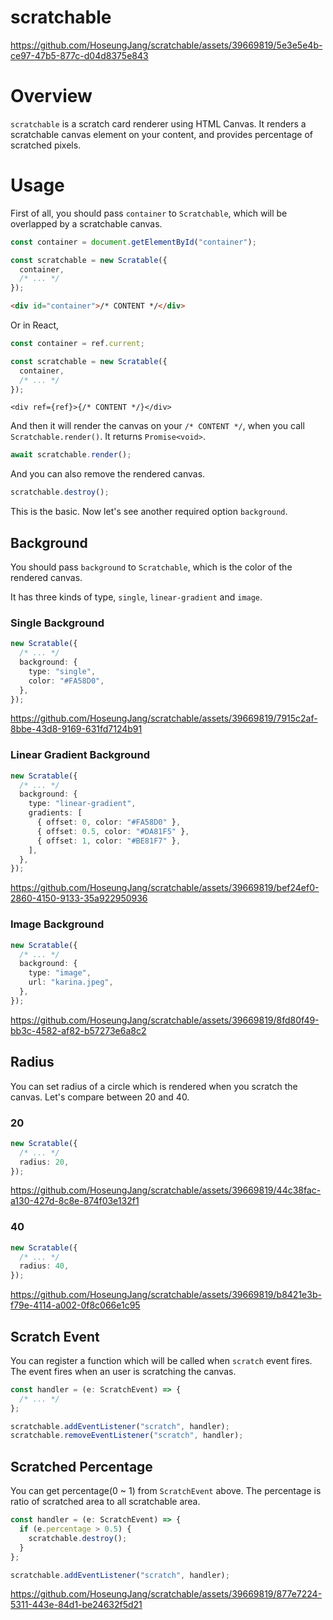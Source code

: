 # scratchable

https://github.com/HoseungJang/scratchable/assets/39669819/5e3e5e4b-ce97-47b5-877c-d04d8375e843

# Overview

`scratchable` is a scratch card renderer using HTML Canvas. It renders a scratchable canvas element on your content, and provides percentage of scratched pixels.

# Usage

First of all, you should pass `container` to `Scratchable`, which will be overlapped by a scratchable canvas.

```javascript
const container = document.getElementById("container");

const scratchable = new Scratable({
  container,
  /* ... */
});
```

```html
<div id="container">/* CONTENT */</div>
```

Or in React,

```typescript
const container = ref.current;

const scratchable = new Scratable({
  container,
  /* ... */
});
```

```tsx
<div ref={ref}>{/* CONTENT */}</div>
```

And then it will render the canvas on your `/* CONTENT */`, when you call `Scratchable.render()`. It returns `Promise<void>`.

```typescript
await scratchable.render();
```

And you can also remove the rendered canvas.

```typescript
scratchable.destroy();
```

This is the basic. Now let's see another required option `background`.

## Background

You should pass `background` to `Scratchable`, which is the color of the rendered canvas.

It has three kinds of type, `single`, `linear-gradient` and `image`.

### Single Background

```typescript
new Scratable({
  /* ... */
  background: {
    type: "single",
    color: "#FA58D0",
  },
});
```

https://github.com/HoseungJang/scratchable/assets/39669819/7915c2af-8bbe-43d8-9169-631fd7124b91

### Linear Gradient Background

```typescript
new Scratable({
  /* ... */
  background: {
    type: "linear-gradient",
    gradients: [
      { offset: 0, color: "#FA58D0" },
      { offset: 0.5, color: "#DA81F5" },
      { offset: 1, color: "#BE81F7" },
    ],
  },
});
```

https://github.com/HoseungJang/scratchable/assets/39669819/bef24ef0-2860-4150-9133-35a922950936

### Image Background

```typescript
new Scratable({
  /* ... */
  background: {
    type: "image",
    url: "karina.jpeg",
  },
});
```

https://github.com/HoseungJang/scratchable/assets/39669819/8fd80f49-bb3c-4582-af82-b57273e6a8c2

## Radius

You can set radius of a circle which is rendered when you scratch the canvas. Let's compare between 20 and 40.

### 20

```typescript
new Scratable({
  /* ... */
  radius: 20,
});
```

https://github.com/HoseungJang/scratchable/assets/39669819/44c38fac-a130-427d-8c8e-874f03e132f1

### 40

```typescript
new Scratable({
  /* ... */
  radius: 40,
});
```

https://github.com/HoseungJang/scratchable/assets/39669819/b8421e3b-f79e-4114-a002-0f8c066e1c95

## Scratch Event

You can register a function which will be called when `scratch` event fires. The event fires when an user is scratching the canvas.

```typescript
const handler = (e: ScratchEvent) => {
  /* ... */
};

scratchable.addEventListener("scratch", handler);
scratchable.removeEventListener("scratch", handler);
```

## Scratched Percentage

You can get percentage(0 ~ 1) from `ScratchEvent` above. The percentage is ratio of scratched area to all scratchable area.

```typescript
const handler = (e: ScratchEvent) => {
  if (e.percentage > 0.5) {
    scratchable.destroy();
  }
};

scratchable.addEventListener("scratch", handler);
```

https://github.com/HoseungJang/scratchable/assets/39669819/877e7224-5311-443e-84d1-be24632f5d21
